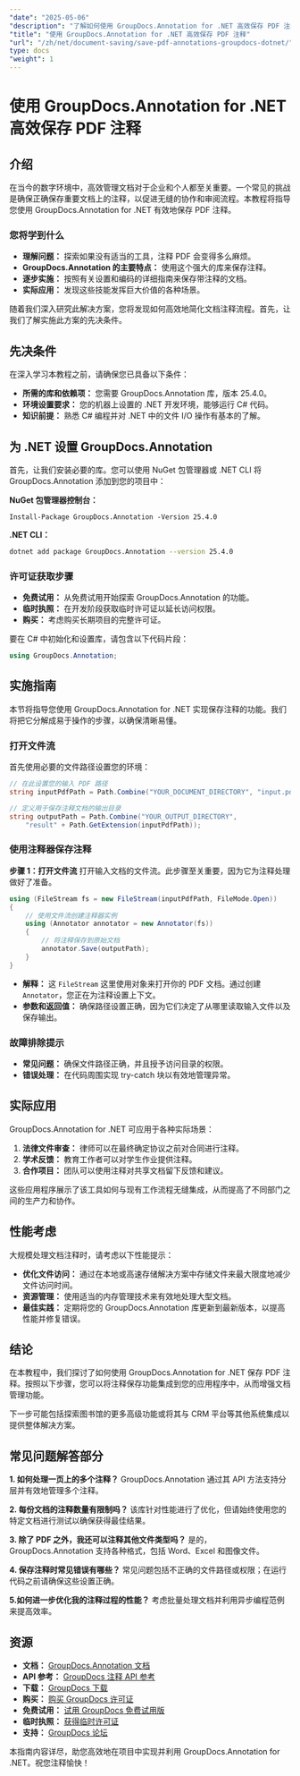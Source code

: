 ```yaml
---
"date": "2025-05-06"
"description": "了解如何使用 GroupDocs.Annotation for .NET 高效保存 PDF 注释。使用我们的详细指南简化您的文档管理流程。"
"title": "使用 GroupDocs.Annotation for .NET 高效保存 PDF 注释"
"url": "/zh/net/document-saving/save-pdf-annotations-groupdocs-dotnet/"
type: docs
"weight": 1
---
```


# 使用 GroupDocs.Annotation for .NET 高效保存 PDF 注释

## 介绍

在当今的数字环境中，高效管理文档对于企业和个人都至关重要。一个常见的挑战是确保正确保存重要文档上的注释，以促进无缝的协作和审阅流程。本教程将指导您使用 GroupDocs.Annotation for .NET 有效地保存 PDF 注释。

### 您将学到什么
- **理解问题：** 探索如果没有适当的工具，注释 PDF 会变得多么麻烦。
- **GroupDocs.Annotation 的主要特点：** 使用这个强大的库来保存注释。
- **逐步实施：** 按照有关设置和编码的详细指南来保存带注释的文档。
- **实际应用：** 发现这些技能发挥巨大价值的各种场景。

随着我们深入研究此解决方案，您将发现如何高效地简化文档注释流程。首先，让我们了解实施此方案的先决条件。

## 先决条件

在深入学习本教程之前，请确保您已具备以下条件：
- **所需的库和依赖项：** 您需要 GroupDocs.Annotation 库，版本 25.4.0。
- **环境设置要求：** 您的机器上设置的 .NET 开发环境，能够运行 C# 代码。
- **知识前提：** 熟悉 C# 编程并对 .NET 中的文件 I/O 操作有基本的了解。

## 为 .NET 设置 GroupDocs.Annotation

首先，让我们安装必要的库。您可以使用 NuGet 包管理器或 .NET CLI 将 GroupDocs.Annotation 添加到您的项目中：

**NuGet 包管理器控制台：**
```shell
Install-Package GroupDocs.Annotation -Version 25.4.0
```

**.NET CLI：**
```bash
dotnet add package GroupDocs.Annotation --version 25.4.0
```

### 许可证获取步骤
- **免费试用：** 从免费试用开始探索 GroupDocs.Annotation 的功能。
- **临时执照：** 在开发阶段获取临时许可证以延长访问权限。
- **购买：** 考虑购买长期项目的完整许可证。

要在 C# 中初始化和设置库，请包含以下代码片段：
```csharp
using GroupDocs.Annotation;
```

## 实施指南
本节将指导您使用 GroupDocs.Annotation for .NET 实现保存注释的功能。我们将把它分解成易于操作的步骤，以确保清晰易懂。

### 打开文件流
首先使用必要的文件路径设置您的环境：
```csharp
// 在此设置您的输入 PDF 路径
string inputPdfPath = Path.Combine("YOUR_DOCUMENT_DIRECTORY", "input.pdf");

// 定义用于保存注释文档的输出目录
string outputPath = Path.Combine("YOUR_OUTPUT_DIRECTORY", 
    "result" + Path.GetExtension(inputPdfPath));
```

### 使用注释器保存注释
**步骤 1：打开文件流**
打开输入文档的文件流。此步骤至关重要，因为它为注释处理做好了准备。
```csharp
using (FileStream fs = new FileStream(inputPdfPath, FileMode.Open))
{
    // 使用文件流创建注释器实例
    using (Annotator annotator = new Annotator(fs))
    {
        // 将注释保存到原始文档
        annotator.Save(outputPath);
    }
}
```
- **解释：** 这 `FileStream` 这里使用对象来打开你的 PDF 文档。通过创建 `Annotator`，您正在为注释设置上下文。
- **参数和返回值：** 确保路径设置正确，因为它们决定了从哪里读取输入文件以及保存输出。

### 故障排除提示
- **常见问题：** 确保文件路径正确，并且授予访问目录的权限。
- **错误处理：** 在代码周围实现 try-catch 块以有效地管理异常。

## 实际应用
GroupDocs.Annotation for .NET 可应用于各种实际场景：
1. **法律文件审查：** 律师可以在最终确定协议之前对合同进行注释。
2. **学术反馈：** 教育工作者可以对学生作业提供注释。
3. **合作项目：** 团队可以使用注释对共享文档留下反馈和建议。

这些应用程序展示了该工具如何与现有工作流程无缝集成，从而提高了不同部门之间的生产力和协作。

## 性能考虑
大规模处理文档注释时，请考虑以下性能提示：
- **优化文件访问：** 通过在本地或高速存储解决方案中存储文件来最大限度地减少文件访问时间。
- **资源管理：** 使用适当的内存管理技术来有效地处理大型文档。
- **最佳实践：** 定期将您的 GroupDocs.Annotation 库更新到最新版本，以提高性能并修复错误。

## 结论
在本教程中，我们探讨了如何使用 GroupDocs.Annotation for .NET 保存 PDF 注释。按照以下步骤，您可以将注释保存功能集成到您的应用程序中，从而增强文档管理功能。

下一步可能包括探索图书馆的更多高级功能或将其与 CRM 平台等其他系统集成以提供整体解决方案。

## 常见问题解答部分
**1. 如何处理一页上的多个注释？**
GroupDocs.Annotation 通过其 API 方法支持分层并有效地管理多个注释。

**2. 每份文档的注释数量有限制吗？**
该库针对性能进行了优化，但请始终使用您的特定文档进行测试以确保获得最佳结果。

**3. 除了 PDF 之外，我还可以注释其他文件类型吗？**
是的，GroupDocs.Annotation 支持各种格式，包括 Word、Excel 和图像文件。

**4. 保存注释时常见错误有哪些？**
常见问题包括不正确的文件路径或权限；在运行代码之前请确保这些设置正确。

**5.如何进一步优化我的注释过程的性能？**
考虑批量处理文档并利用异步编程范例来提高效率。

## 资源
- **文档：** [GroupDocs.Annotation 文档](https://docs.groupdocs.com/annotation/net/)
- **API 参考：** [GroupDocs 注释 API 参考](https://reference.groupdocs.com/annotation/net/)
- **下载：** [GroupDocs 下载](https://releases.groupdocs.com/annotation/net/)
- **购买：** [购买 GroupDocs 许可证](https://purchase.groupdocs.com/buy)
- **免费试用：** [试用 GroupDocs 免费试用版](https://releases.groupdocs.com/annotation/net/)
- **临时执照：** [获得临时许可证](https://purchase.groupdocs.com/temporary-license/)
- **支持：** [GroupDocs 论坛](https://forum.groupdocs.com/c/annotation/)

本指南内容详尽，助您高效地在项目中实现并利用 GroupDocs.Annotation for .NET。祝您注释愉快！
